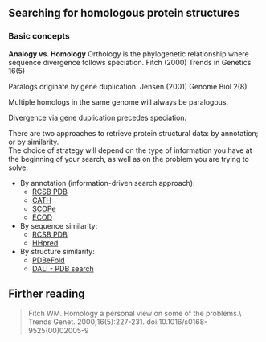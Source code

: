 ## Searching for homologous protein structures

### Basic concepts
**Analogy vs. Homology** 
Orthology is the phylogenetic relationship where sequence divergence follows speciation. Fitch (2000) Trends in Genetics 16(5)

Paralogs originate by gene duplication. Jensen (2001) Genome Biol 2(8)

Multiple homologs in the same genome will always be paralogous.

Divergence via gene duplication precedes speciation.


There are two approaches to retrieve protein structural data: by annotation; or by similarity.\
The choice of strategy will depend on the type of information you have at the beginning of 
your search, as well as on the problem you are trying to solve.

- By annotation (information-driven search approach): 
  - [RCSB PDB](https://www.rcsb.org/) 
  - [CATH](https://www.cathdb.info/)
  - [SCOPe](https://scop.berkeley.edu/)
  - [ECOD](http://prodata.swmed.edu/ecod/)
- By sequence similarity: 
  - [RCSB PDB](https://www.rcsb.org/) 
  - [HHpred](https://toolkit.tuebingen.mpg.de/tools/hhpred)
- By structure similarity: 
  - [PDBeFold](https://www.ebi.ac.uk/msd-srv/ssm/) 
  - [DALI - PDB search](http://ekhidna2.biocenter.helsinki.fi/dali/)

## Firther reading
> Fitch WM. Homology a personal view on some of the problems.\ 
Trends Genet. 2000;16(5):227-231. doi:10.1016/s0168-9525(00)02005-9
